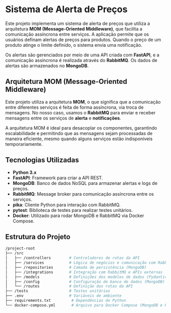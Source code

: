 # Sistema de Alerta de Preços

Este projeto implementa um sistema de alerta de preços que utiliza a arquitetura **MOM (Message-Oriented Middleware)**, que facilita a comunicação assíncrona entre serviços. A aplicação permite que os usuários definam alertas de preços para produtos. Quando o preço de um produto atinge o limite definido, o sistema envia uma notificação. 

Os alertas são gerenciados por meio de uma API criada com **FastAPI**, e a comunicação assíncrona é realizada através do **RabbitMQ**. Os dados de alertas são armazenados no **MongoDB**.

## Arquitetura MOM (Message-Oriented Middleware)

Este projeto utiliza a arquitetura **MOM**, o que significa que a comunicação entre diferentes serviços é feita de forma assíncrona, via troca de mensagens. No nosso caso, usamos o **RabbitMQ** para enviar e receber mensagens entre os serviços de **alerta** e **notificações**.

A arquitetura MOM é ideal para desacoplar os componentes, garantindo escalabilidade e permitindo que as mensagens sejam processadas de maneira eficiente, mesmo quando alguns serviços estão indisponíveis temporariamente.

## Tecnologias Utilizadas

- **Python 3.x**
- **FastAPI**: Framework para criar a API REST.
- **MongoDB**: Banco de dados NoSQL para armazenar alertas e logs de preços.
- **RabbitMQ**: Message broker para comunicação assíncrona entre os serviços.
- **pika**: Cliente Python para interação com RabbitMQ.
- **pytest**: Biblioteca de testes para realizar testes unitários.
- **Docker**: Utilizado para rodar MongoDB e RabbitMQ via Docker Compose.

## Estrutura do Projeto

```bash
/project-root
├── /src
│   ├── /controllers        # Controladores de rotas da API
│   ├── /services           # Lógica de negócios e comunicação com RabbitMQ
│   ├── /repositories       # Camada de persistência (MongoDB)
│   ├── /integrations       # Integração com RabbitMQ e APIs externas
│   ├── /models             # Definições dos modelos de dados (Pydantic)
│   ├── /config             # Configuração de banco de dados (MongoDB)
│   └── /routes             # Definição das rotas da API
├── /tests                  # Testes unitários
├── .env                    # Variáveis de ambiente
├── requirements.txt         # Dependências do Python
└── docker-compose.yml       # Arquivo para Docker Compose (MongoDB e RabbitMQ)
